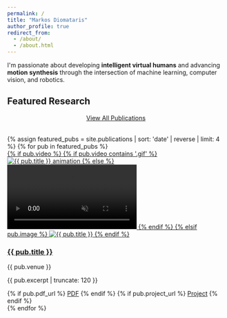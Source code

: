 ```yaml
---
permalink: /
title: "Markos Diomataris"
author_profile: true
redirect_from: 
  - /about/
  - /about.html
---
```


I'm passionate about developing **intelligent virtual humans** and advancing **motion synthesis** through the intersection of machine learning, computer vision, and robotics.

## Featured Research

<div style="text-align: center; margin-bottom: 2rem;">
  <a href="{{ '/publications/' | prepend: base_path }}" class="btn btn--large btn--primary">View All Publications</a>
</div>

<div class="featured-publications">
{% assign featured_pubs = site.publications | sort: 'date' | reverse | limit: 4 %}
{% for pub in featured_pubs %}
  <div class="featured-pub">
    <div class="featured-pub__media">
      <a href="{{ pub.url | prepend: base_path }}">
        {% if pub.video %}
          {% if pub.video contains '.gif' %}
            <img src="{{ pub.video | prepend: base_path }}" alt="{{ pub.title }} animation" class="featured-pub__video">
          {% else %}
            <video autoplay muted loop playsinline preload="auto" class="featured-pub__video">
              <source src="{{ pub.video | prepend: base_path }}" type="video/mp4">
            </video>
          {% endif %}
        {% elsif pub.image %}
          <img src="{{ pub.image | prepend: base_path }}" alt="{{ pub.title }}" class="featured-pub__video">
        {% endif %}
      </a>
    </div>
    <div class="featured-pub__content">
      <h3 class="featured-pub__title">
        <a href="{{ pub.url | prepend: base_path }}">{{ pub.title }}</a>
      </h3>
      <p class="featured-pub__venue">{{ pub.venue }}</p>
      <p class="featured-pub__excerpt">{{ pub.excerpt | truncate: 120 }}</p>
      <div class="featured-pub__links">
        {% if pub.pdf_url %}
          <a href="{{ pub.pdf_url }}" class="btn btn--small btn--primary">PDF</a>
        {% endif %}
        {% if pub.project_url %}
          <a href="{{ pub.project_url }}" class="btn btn--small btn--info">Project</a>
        {% endif %}
      </div>
    </div>
  </div>
{% endfor %}
</div>